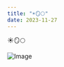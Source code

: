 ```yaml
---
title: "☀️🪞🌕"
date: 2023-11-27
---
```


☀️🪞🌕

![Image](https://pubfeed-io-prod.s3.us-west-1.amazonaws.com/36cc90b8-7fbf-42fe-8103-1258b731c13c/images/1701109930650.jpeg)

